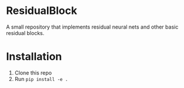 # ResidualBlock

A small repository that implements residual neural nets and other basic residual
blocks.

# Installation

1. Clone this repo
2. Run `pip install -e .`



